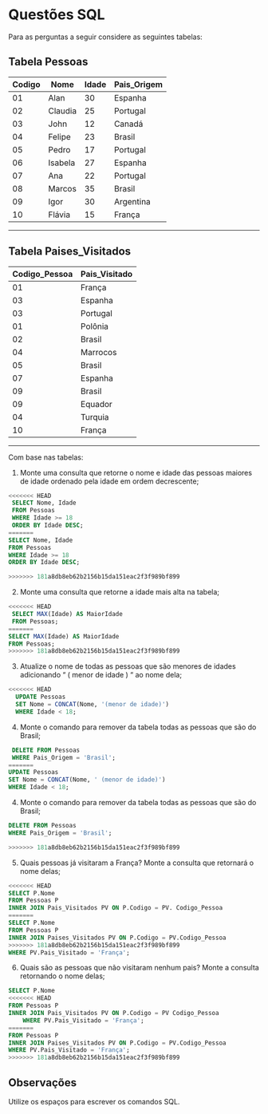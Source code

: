 # Questões SQL

Para as perguntas a seguir considere as seguintes tabelas:

## Tabela Pessoas
| Codigo | Nome    | Idade | Pais_Origem |
|--------|---------|-------|-------------|
| 01     | Alan    | 30    | Espanha     |
| 02     | Claudia | 25    | Portugal    |
| 03     | John    | 12    | Canadá      |
| 04     | Felipe  | 23    | Brasil      |
| 05     | Pedro   | 17    | Portugal    |
| 06     | Isabela | 27    | Espanha     |
| 07     | Ana     | 22    | Portugal    |
| 08     | Marcos  | 35    | Brasil      |
| 09     | Igor    | 30    | Argentina   |
| 10     | Flávia  | 15    | França      |

---

## Tabela Paises_Visitados

| Codigo_Pessoa | Pais_Visitado |
|---------------|---------------|
| 01            | França        |
| 03            | Espanha       |
| 03            | Portugal      |
| 01            | Polônia       |
| 02            | Brasil        |
| 04            | Marrocos      |
| 05            | Brasil        |
| 07            | Espanha       |
| 09            | Brasil        |
| 09            | Equador       |
| 04            | Turquia       |
| 10            | França        |

---

Com base nas tabelas:

1. Monte uma consulta que retorne o nome e idade das pessoas maiores de idade ordenado pela idade em ordem decrescente;
```SQL
<<<<<<< HEAD
 SELECT Nome, Idade
 FROM Pessoas
 WHERE Idade >= 18 
 ORDER BY Idade DESC;
=======
SELECT Nome, Idade
FROM Pessoas
WHERE Idade >= 18
ORDER BY Idade DESC;

>>>>>>> 181a8db8eb62b2156b15da151eac2f3f989bf899

```
2. Monte uma consulta que retorne a idade mais alta na tabela;
```SQL
<<<<<<< HEAD
 SELECT MAX(Idade) AS MaiorIdade
 FROM Pessoas;
=======
SELECT MAX(Idade) AS MaiorIdade
FROM Pessoas;
>>>>>>> 181a8db8eb62b2156b15da151eac2f3f989bf899

```
3. Atualize o nome de todas as pessoas que são menores de idades adicionando “ ( menor de idade ) “ ao nome dela;
```SQL
<<<<<<< HEAD
  UPDATE Pessoas
  SET Nome = CONCAT(Nome, '(menor de idade)')
  WHERE Idade < 18;
```
4. Monte o comando para remover da tabela todas as pessoas que são do Brasil;
```SQL
 DELETE FROM Pessoas
 WHERE Pais_Origem = 'Brasil';
=======
UPDATE Pessoas
SET Nome = CONCAT(Nome, ' (menor de idade)')
WHERE Idade < 18;


```
4. Monte o comando para remover da tabela todas as pessoas que são do Brasil;
```SQL
DELETE FROM Pessoas
WHERE Pais_Origem = 'Brasil';

>>>>>>> 181a8db8eb62b2156b15da151eac2f3f989bf899

```
5. Quais pessoas já visitaram a França? Monte a consulta que retornará o nome delas;
```SQL
<<<<<<< HEAD
SELECT P.Nome 
FROM Pessoas P
INNER JOIN Pais_Visitados PV ON P.Codigo = PV. Codigo_Pessoa
=======
SELECT P.Nome
FROM Pessoas P
INNER JOIN Paises_Visitados PV ON P.Codigo = PV.Codigo_Pessoa
>>>>>>> 181a8db8eb62b2156b15da151eac2f3f989bf899
WHERE PV.Pais_Visitado = 'França';

```
6. Quais são as pessoas que não visitaram nenhum pais? Monte a consulta retornando o nome delas;
```SQL
SELECT P.Nome
<<<<<<< HEAD
FROM Pessoas P 
INNER JOIN Pais_Visitados PV ON P.Codigo = PV Codigo_Pessoa
    WHERE PV.Pais_Visitado = 'França';
=======
FROM Pessoas P
INNER JOIN Paises_Visitados PV ON P.Codigo = PV.Codigo_Pessoa
WHERE PV.Pais_Visitado = 'França';
>>>>>>> 181a8db8eb62b2156b15da151eac2f3f989bf899

```


## Observações
Utilize os espaços para escrever os comandos SQL.